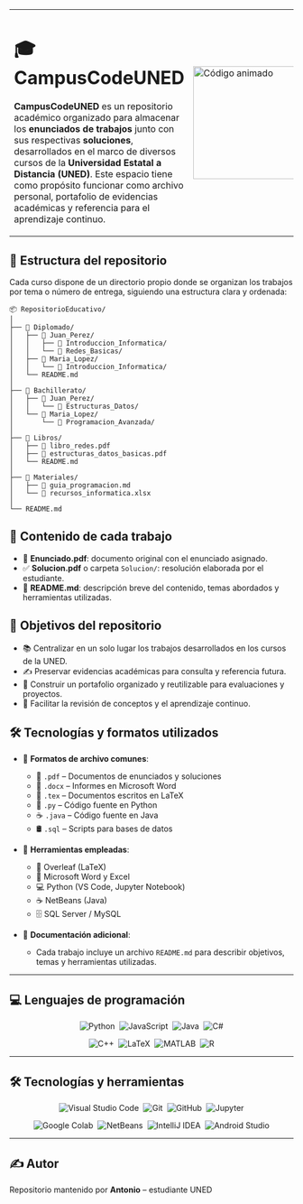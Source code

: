 <table>
  <tr>
    <td style="width: 70%;">
      <h1>🎓 CampusCodeUNED</h1>
      <p><strong>CampusCodeUNED</strong> es un repositorio académico organizado para almacenar los <strong>enunciados de trabajos</strong> junto con sus respectivas <strong>soluciones</strong>, desarrollados en el marco de diversos cursos de la <strong>Universidad Estatal a Distancia (UNED)</strong>. Este espacio tiene como propósito funcionar como archivo personal, portafolio de evidencias académicas y referencia para el aprendizaje continuo.</p>
    </td>
    <td style="width: 30%;">
      <img src="https://media3.giphy.com/media/26tn33aiTi1jkl6H6/giphy.gif" width="200" alt="Código animado" />
    </td>
  </tr>
</table>

## 📁 Estructura del repositorio

Cada curso dispone de un directorio propio donde se organizan los trabajos por tema o número de entrega, siguiendo una estructura clara y ordenada:

```
📦 RepositorioEducativo/
│
├── 📁 Diplomado/
│   ├── 📁 Juan_Perez/
│   │   ├── 📁 Introduccion_Informatica/
│   │   └── 📁 Redes_Basicas/
│   ├── 📁 Maria_Lopez/
│   │   └── 📁 Introduccion_Informatica/
│   └── README.md
│
├── 📁 Bachillerato/
│   ├── 📁 Juan_Perez/
│   │   └── 📁 Estructuras_Datos/
│   └── 📁 Maria_Lopez/
│       └── 📁 Programacion_Avanzada/
│
├── 📁 Libros/
│   ├── 📄 libro_redes.pdf
│   ├── 📄 estructuras_datos_basicas.pdf
│   └── README.md
│
├── 📁 Materiales/
│   ├── 📄 guia_programacion.md
│   └── 📄 recursos_informatica.xlsx
│
└── README.md

```



## 🧾 Contenido de cada trabajo

- 📄 **Enunciado.pdf**: documento original con el enunciado asignado.  
- ✅ **Solucion.pdf** o carpeta `Solucion/`: resolución elaborada por el estudiante.  
- 📝 **README.md**: descripción breve del contenido, temas abordados y herramientas utilizadas.

## 🎯 Objetivos del repositorio

- 📚 Centralizar en un solo lugar los trabajos desarrollados en los cursos de la UNED.  
- ✍️ Preservar evidencias académicas para consulta y referencia futura.  
- 💼 Construir un portafolio organizado y reutilizable para evaluaciones y proyectos.  
- 🧠 Facilitar la revisión de conceptos y el aprendizaje continuo.

## 🛠️ Tecnologías y formatos utilizados

- 📂 **Formatos de archivo comunes**:  
  - 📄 `.pdf` – Documentos de enunciados y soluciones  
  - 📄 `.docx` – Informes en Microsoft Word  
  - 📄 `.tex` – Documentos escritos en LaTeX  
  - 🐍 `.py` – Código fuente en Python  
  - ☕ `.java` – Código fuente en Java  
  - 🛢️ `.sql` – Scripts para bases de datos

- 🧰 **Herramientas empleadas**:  
  - 🧪 Overleaf (LaTeX)  
  - 📝 Microsoft Word y Excel  
  - 💻 Python (VS Code, Jupyter Notebook)  
  - ☕ NetBeans (Java)  
  - 🗄️ SQL Server / MySQL

- 📄 **Documentación adicional**:  
  - Cada trabajo incluye un archivo `README.md` para describir objetivos, temas y herramientas utilizadas.

---

## 💻 Lenguajes de programación

<div align="center">

<p>
  <img alt="Python" src="https://img.shields.io/badge/-Python-3776AB?style=for-the-badge&logo=python&logoColor=white" />&nbsp;
  <img alt="JavaScript" src="https://img.shields.io/badge/-JavaScript-F7DF1E?style=for-the-badge&logo=javascript&logoColor=black" />&nbsp;
  <img alt="Java" src="https://img.shields.io/badge/-Java-007396?style=for-the-badge&logo=java&logoColor=white" />&nbsp;
  <img alt="C#" src="https://img.shields.io/badge/-C%23-239120?style=for-the-badge&logo=c-sharp&logoColor=white" />
</p>

<p>
  <img alt="C++" src="https://img.shields.io/badge/-C++-00599C?style=for-the-badge&logo=c%2B%2B&logoColor=white" />&nbsp;
  <img alt="LaTeX" src="https://img.shields.io/badge/-LaTeX-008080?style=for-the-badge&logo=latex&logoColor=white" />&nbsp;
  <img alt="MATLAB" src="https://img.shields.io/badge/-MATLAB-0076A8?style=for-the-badge&logo=matlab&logoColor=white" />&nbsp;
  <img alt="R" src="https://img.shields.io/badge/-R-276DC3?style=for-the-badge&logo=r&logoColor=white" />
</p>

</div>

---

## 🛠️ Tecnologías y herramientas

<div align="center">

<p>
  <img alt="Visual Studio Code" src="https://img.shields.io/badge/-VSCode-007ACC?style=for-the-badge&logo=visual-studio-code&logoColor=white" />&nbsp;
  <img alt="Git" src="https://img.shields.io/badge/-Git-F05032?style=for-the-badge&logo=git&logoColor=white" />&nbsp;
  <img alt="GitHub" src="https://img.shields.io/badge/-GitHub-181717?style=for-the-badge&logo=github&logoColor=white" />&nbsp;
  <img alt="Jupyter" src="https://img.shields.io/badge/-Jupyter-F37626?style=for-the-badge&logo=jupyter&logoColor=white" />
</p>

<p>
  <img alt="Google Colab" src="https://img.shields.io/badge/-Colab-F9AB00?style=for-the-badge&logo=google-colab&logoColor=black" />&nbsp;
  <img alt="NetBeans" src="https://img.shields.io/badge/-NetBeans-1B6AC6?style=for-the-badge&logo=apache-netbeans-ide&logoColor=white" />&nbsp;
  <img alt="IntelliJ IDEA" src="https://img.shields.io/badge/-IntelliJ-000000?style=for-the-badge&logo=intellij-idea&logoColor=white" />&nbsp;
  <img alt="Android Studio" src="https://img.shields.io/badge/-Android%20Studio-3DDC84?style=for-the-badge&logo=android-studio&logoColor=white" />
</p>

</div>

---

## ✍️ Autor

Repositorio mantenido por **Antonio** – estudiante UNED
